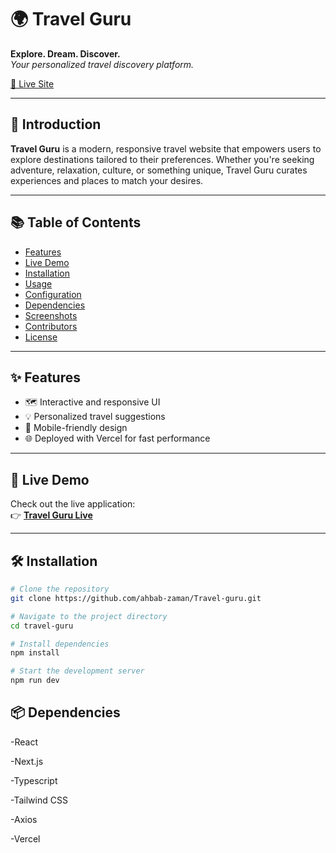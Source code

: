 # 🌍 Travel Guru

**Explore. Dream. Discover.**  
_Your personalized travel discovery platform._

[🔗 Live Site](https://travel-website-psi-taupe.vercel.app)

---

## 📌 Introduction

**Travel Guru** is a modern, responsive travel website that empowers users to explore destinations tailored to their preferences. Whether you're seeking adventure, relaxation, culture, or something unique, Travel Guru curates experiences and places to match your desires.

---

## 📚 Table of Contents

- [Features](#-features)
- [Live Demo](#-live-demo)
- [Installation](#-installation)
- [Usage](#-usage)
- [Configuration](#-configuration)
- [Dependencies](#-dependencies)
- [Screenshots](#-screenshots)
- [Contributors](#-contributors)
- [License](#-license)

---

## ✨ Features

- 🗺️ Interactive and responsive UI
- 💡 Personalized travel suggestions
- 📱 Mobile-friendly design
- 🌐 Deployed with Vercel for fast performance

---

## 🚀 Live Demo

Check out the live application:  
👉 **[Travel Guru Live](https://travel-website-psi-taupe.vercel.app)**

---

## 🛠️ Installation

```bash
# Clone the repository
git clone https://github.com/ahbab-zaman/Travel-guru.git

# Navigate to the project directory
cd travel-guru

# Install dependencies
npm install

# Start the development server
npm run dev
```

## 📦 Dependencies

-React

-Next.js

-Typescript

-Tailwind CSS

-Axios

-Vercel

